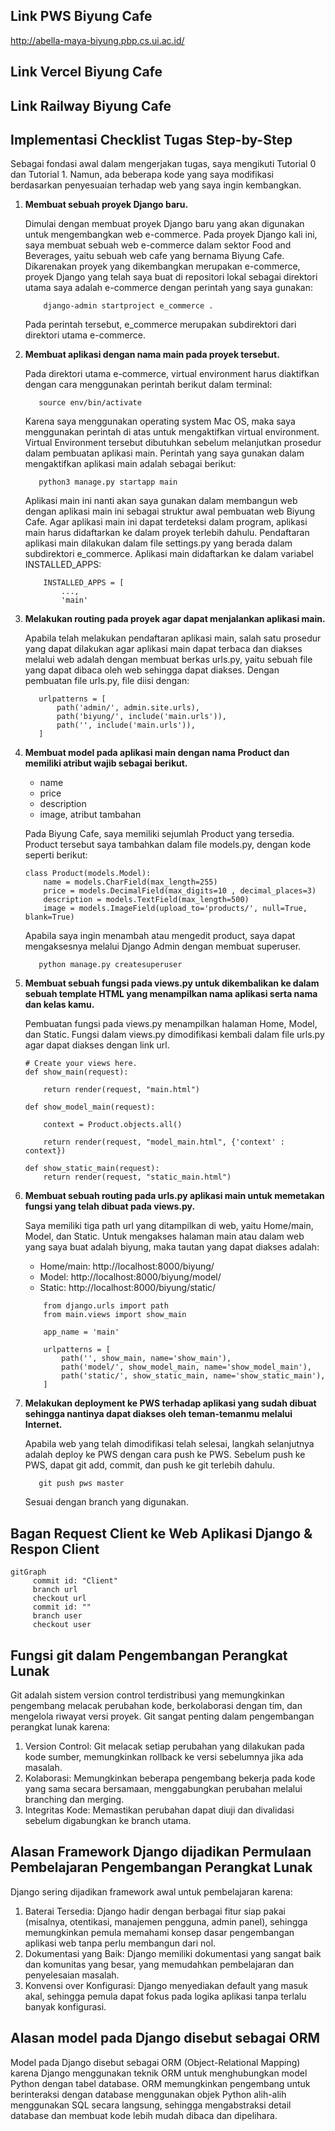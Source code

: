 ## Link PWS Biyung Cafe
http://abella-maya-biyung.pbp.cs.ui.ac.id/

## Link Vercel Biyung Cafe


## Link Railway Biyung Cafe


## Implementasi Checklist Tugas Step-by-Step 
Sebagai fondasi awal dalam mengerjakan tugas, saya mengikuti Tutorial 0 dan Tutorial 1. Namun, ada beberapa kode yang saya modifikasi berdasarkan penyesuaian terhadap web yang saya ingin kembangkan.
1. **Membuat sebuah proyek Django baru.**

   Dimulai dengan membuat proyek Django baru yang akan digunakan untuk mengembangkan web e-commerce. Pada proyek Django kali ini, saya membuat sebuah web e-commerce dalam sektor Food and Beverages, yaitu sebuah web cafe yang bernama Biyung Cafe. Dikarenakan proyek yang dikembangkan merupakan e-commerce, proyek Django yang telah saya buat di repositori lokal sebagai direktori utama saya adalah e-commerce dengan perintah yang saya gunakan:
   ~~~
       django-admin startproject e_commerce .
   ~~~
   Pada perintah tersebut, e_commerce merupakan subdirektori dari direktori utama e-commerce.
    
2. **Membuat aplikasi dengan nama main pada proyek tersebut.**

   Pada direktori utama e-commerce, virtual environment harus diaktifkan dengan cara menggunakan perintah berikut dalam terminal:
    ~~~
       source env/bin/activate
    ~~~
    Karena saya menggunakan operating system Mac OS, maka saya menggunakan perintah di atas untuk mengaktifkan virtual environment. Virtual Environment tersebut dibutuhkan sebelum melanjutkan prosedur dalam pembuatan aplikasi main. Perintah yang saya gunakan dalam mengaktifkan aplikasi main adalah sebagai berikut:
    ~~~
       python3 manage.py startapp main
    ~~~
    Aplikasi main ini nanti akan saya gunakan dalam membangun web dengan aplikasi main ini sebagai struktur awal pembuatan web Biyung Cafe.
   Agar aplikasi main ini dapat terdeteksi dalam program, aplikasi main harus didaftarkan ke dalam proyek terlebih dahulu. Pendaftaran aplikasi main dilakukan dalam file settings.py yang berada dalam subdirektori e_commerce. Aplikasi main didaftarkan ke dalam variabel INSTALLED_APPS:
   ~~~
       INSTALLED_APPS = [
           ...,
           'main'
   ~~~
   
    
3. **Melakukan routing pada proyek agar dapat menjalankan aplikasi main.**

   Apabila telah melakukan pendaftaran aplikasi main, salah satu prosedur yang dapat dilakukan agar aplikasi main dapat terbaca dan diakses melalui web adalah dengan membuat berkas urls.py, yaitu sebuah file yang dapat dibaca oleh web sehingga dapat diakses. Dengan pembuatan file urls.py, file diisi dengan:
   ~~~
      urlpatterns = [
          path('admin/', admin.site.urls),
          path('biyung/', include('main.urls')),
          path('', include('main.urls')),
      ]
   ~~~
   

4. **Membuat model pada aplikasi main dengan nama Product dan memiliki atribut wajib sebagai berikut.**
   - name
   - price
   - description
   - image, atribut tambahan
  
   Pada Biyung Cafe, saya memiliki sejumlah Product yang tersedia. Product tersebut saya tambahkan dalam file models.py, dengan kode seperti berikut:
      ~~~
      class Product(models.Model):
          name = models.CharField(max_length=255)
          price = models.DecimalField(max_digits=10 , decimal_places=3)
          description = models.TextField(max_length=500)
          image = models.ImageField(upload_to='products/', null=True, blank=True)
     ~~~
   Apabila saya ingin menambah atau mengedit product, saya dapat mengaksesnya melalui Django Admin dengan membuat superuser.
      ~~~
         python manage.py createsuperuser
      ~~~
5. **Membuat sebuah fungsi pada views.py untuk dikembalikan ke dalam sebuah template HTML yang menampilkan nama aplikasi serta nama dan kelas kamu.**

   Pembuatan fungsi pada views.py menampilkan halaman Home, Model, dan Static. Fungsi dalam views.py dimodifikasi kembali dalam file urls.py agar dapat diakses dengan link url.
      ~~~
      # Create your views here.
      def show_main(request):
          
          return render(request, "main.html")
      
      def show_model_main(request):
      
          context = Product.objects.all()
          
          return render(request, "model_main.html", {'context' : context})
      
      def show_static_main(request):
          return render(request, "static_main.html")
      ~~~

6. **Membuat sebuah routing pada urls.py aplikasi main untuk memetakan fungsi yang telah dibuat pada views.py.**

   Saya memiliki tiga path url yang ditampilkan di web, yaitu Home/main, Model, dan Static. Untuk mengakses halaman main atau dalam web yang saya buat adalah biyung, maka tautan yang dapat diakses adalah:
   - Home/main: http://localhost:8000/biyung/
   - Model: http://localhost:8000/biyung/model/
   - Static: http://localhost:8000/biyung/static/
   ~~~
       from django.urls import path
       from main.views import show_main
        
       app_name = 'main'
        
       urlpatterns = [
           path('', show_main, name='show_main'),
           path('model/', show_model_main, name='show_model_main'),
           path('static/', show_static_main, name='show_static_main'),
       ]
   ~~~

7. **Melakukan deployment ke PWS terhadap aplikasi yang sudah dibuat sehingga nantinya dapat diakses oleh teman-temanmu melalui Internet.**

   Apabila web yang telah dimodifikasi telah selesai, langkah selanjutnya adalah deploy ke PWS dengan cara push ke PWS. Sebelum push ke PWS, dapat git add, commit, dan push ke git terlebih dahulu.
   ~~~
      git push pws master
   ~~~
   Sesuai dengan branch yang digunakan. 


## Bagan Request Client ke Web Aplikasi Django & Respon Client

   ```mermaid 
   gitGraph
        commit id: "Client"
        branch url
        checkout url
        commit id: ""
        branch user
        checkout user
   ```

## Fungsi git dalam Pengembangan Perangkat Lunak

Git adalah sistem version control terdistribusi yang memungkinkan pengembang melacak perubahan kode, berkolaborasi dengan tim, dan mengelola riwayat versi proyek. Git sangat penting dalam pengembangan perangkat lunak karena:
1. Version Control: Git melacak setiap perubahan yang dilakukan pada kode sumber, memungkinkan rollback ke versi sebelumnya jika ada masalah.
2. Kolaborasi: Memungkinkan beberapa pengembang bekerja pada kode yang sama secara bersamaan, menggabungkan perubahan melalui branching dan merging.
3. Integritas Kode: Memastikan perubahan dapat diuji dan divalidasi sebelum digabungkan ke branch utama.

## Alasan Framework Django dijadikan Permulaan Pembelajaran Pengembangan Perangkat Lunak

Django sering dijadikan framework awal untuk pembelajaran karena:
1. Baterai Tersedia: Django hadir dengan berbagai fitur siap pakai (misalnya, otentikasi, manajemen pengguna, admin panel), sehingga memungkinkan pemula memahami konsep dasar pengembangan aplikasi web tanpa perlu membangun dari nol.
2. Dokumentasi yang Baik: Django memiliki dokumentasi yang sangat baik dan komunitas yang besar, yang memudahkan pembelajaran dan penyelesaian masalah.
3. Konvensi over Konfigurasi: Django menyediakan default yang masuk akal, sehingga pemula dapat fokus pada logika aplikasi tanpa terlalu banyak konfigurasi.

## Alasan model pada Django disebut sebagai ORM

Model pada Django disebut sebagai ORM (Object-Relational Mapping) karena Django menggunakan teknik ORM untuk menghubungkan model Python dengan tabel database. ORM memungkinkan pengembang untuk berinteraksi dengan database menggunakan objek Python alih-alih menggunakan SQL secara langsung, sehingga mengabstraksi detail database dan membuat kode lebih mudah dibaca dan dipelihara.

   
